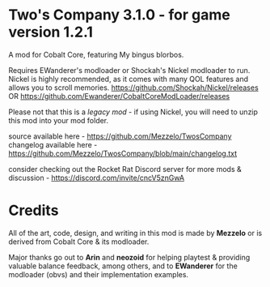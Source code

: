 # Two's Company 3.1.0 - for game version 1.2.1

A mod for Cobalt Core, featuring My bingus blorbos.

Requires EWanderer's modloader or Shockah's Nickel modloader to run. Nickel is highly recommended, as it comes with many QOL features and allows you to scroll memories.
https://github.com/Shockah/Nickel/releases
OR
https://github.com/Ewanderer/CobaltCoreModLoader/releases

Please not that this is a *legacy mod* - if using Nickel, you will need to unzip this mod into your mod folder.

source available here - https://github.com/Mezzelo/TwosCompany
changelog available here - https://github.com/Mezzelo/TwosCompany/blob/main/changelog.txt

consider checking out the Rocket Rat Discord server for more mods & discussion - https://discord.com/invite/cncV5znGwA

# Credits

All of the art, code, design, and writing in this mod is made by **Mezzelo** or is derived from Cobalt Core & its modloader.

Major thanks go out to **Arin** and **neozoid** for helping playtest & providing valuable balance feedback, among others, and to **EWanderer** for the modloader (obvs) and their implementation examples.
